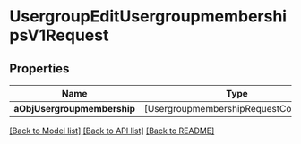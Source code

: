 # UsergroupEditUsergroupmembershipsV1Request

## Properties
Name | Type | Description | Notes
------------ | ------------- | ------------- | -------------
**aObjUsergroupmembership** | [UsergroupmembershipRequestCompound] |  | 

[[Back to Model list]](../README.md#documentation-for-models) [[Back to API list]](../README.md#documentation-for-api-endpoints) [[Back to README]](../README.md)


